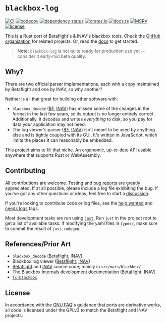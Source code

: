 # `blackbox-log`

[![CI](https://github.com/blackbox-log/blackbox-log/actions/workflows/ci.yaml/badge.svg)](https://github.com/blackbox-log/blackbox-log/actions/workflows/ci.yaml)
[![codecov](https://codecov.io/gh/blackbox-log/blackbox-log/branch/main/graph/badge.svg)](https://codecov.io/gh/blackbox-log/blackbox-log)
[![dependency status](https://deps.rs/repo/github/blackbox-log/blackbox-log/status.svg)](https://deps.rs/repo/github/blackbox-log/blackbox-log)
[![crates.io](https://img.shields.io/crates/v/blackbox-log)](https://crates.io/blackbox-log)
[![docs.rs](https://img.shields.io/docsrs/blackbox-log)](https://docs.rs/blackbox-log)
[![MSRV](https://img.shields.io/static/v1?logo=rust&label=MSRV&color=dea584&message=1.66)](https://github.com/rust-lang/rust/blob/master/RELEASES.md)
[![license](https://img.shields.io/github/license/blackbox-log/blackbox-log)](https://github.com/blackbox-log/blackbox-log/blob/main/COPYING)


This is a Rust port of Betaflight's & INAV's blackbox tools. Check the [GitHub
organization][org] for related projects. Or, read the [docs] to get started.

> **Note**: `blackbox-log` is not quite ready for production use yet --
consider it early-mid beta quality.

## Why?

There are two official parser implementations, each with a copy maintained by
Betaflight and one by INAV, so why another?

Neither is all that great for building other software with:
- `blackbox_decode` ([BF][bf-tools], [INAV][inav-tools]) has missed some of
  the changes in the format in the last few years, so its output is no longer
  entirely correct. Additionally, it decodes and writes *everything* to disk,
  so you pay for data your application may not need.
- The log viewer's parser ([BF][bf-viewer], [INAV][inav-viewer]) isn't meant to
  be used by anything else and is tightly coupled with its GUI. It's written in
  JavaScript, which limits the places it can reasonably be embedded.

This project aims to fill that niche. An ergonomic, up-to-date API usable
anywhere that supports Rust or WebAssembly.

## Contributing

All contributions are welcome. Testing and [bug reports] are greatly
appreciated. If at all possible, please include a log file exhibiting the bug.
If you've got any other questions or ideas, feel free to start a [discussion].

If you're looking to contribute code or log files, see the
[help wanted](https://github.com/blackbox-log/blackbox-log/issues?q=is%3Aopen+is%3Aissue+label%3A%22help+wanted%22)
and
[needs logs](https://github.com/blackbox-log/blackbox-log/issues?q=is%3Aopen+is%3Aissue+label%3A%22needs+logs)
tags.

Most development tasks are run using [`just`](https://github.com/casey/just).
Run `just` in the project root to get a list of available tasks. If modifying
the yaml files in `types/`, make sure to commit the result of `just codegen`.

## References/Prior Art

- `blackbox_decode` ([Betaflight][bf-tools], [INAV][inav-tools])
- Blackbox log viewer ([Betaflight][bf-viewer], [INAV][inav-viewer])
- [Betaflight][betaflight] and [INAV][inav] source code; mainly in `src/main/blackbox/`
- The Blackbox Internals development documentation ([Betaflight](https://betaflight.com/docs/development/Blackbox%20Internals), [INAV](https://github.com/iNavFlight/inav/blob/master/docs/development/Blackbox%20Internals.md))
- [`fc-blackbox`](https://lib.rs/crates/fc-blackbox)

## License

In accordance with the [GNU FAQ][gpl-ports]'s guidance that ports are
derivative works, all code is licensed under the GPLv3 to match the Betaflight
and INAV projects.

[org]: https://github.com/blackbox-log/
[docs]: https://docs.rs/blackbox-log
[bf-tools]: https://github.com/betaflight/blackbox-tools
[bf-viewer]: https://github.com/betaflight/blackbox-log-viewer
[inav-tools]: https://github.com/iNavFlight/blackbox-tools
[inav-viewer]: https://github.com/iNavFlight/blackbox-log-viewer
[betaflight]: https://github.com/betaflight/betaflight
[inav]: https://github.com/iNavFlight/inav
[bug reports]: https://github.com/blackbox-log/blackbox-log/issues
[discussion]: https://github.com/blackbox-log/blackbox-log/discussions
[gpl-ports]: https://www.gnu.org/licenses/gpl-faq.html#TranslateCode

